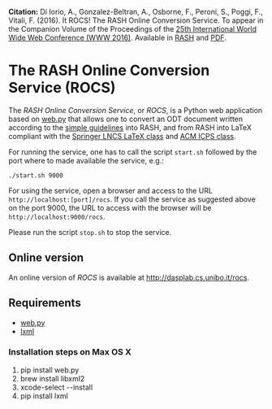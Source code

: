 **Citation:** Di Iorio, A., Gonzalez-Beltran, A., Osborne, F., Peroni, S., Poggi, F., Vitali, F. (2016). It ROCS! The RASH Online Conversion Service. To appear in the Companion Volume of the Proceedings of the [25th International World Wide Web Conference (WWW 2016)](http://www2016.ca/). Available in [RASH](https://rawgit.com/essepuntato/rash/master/papers/rash-poster-www2016.html) and [PDF](https://rawgit.com/essepuntato/rash/master/papers/rash-poster-www2016.pdf).

# The RASH Online Conversion Service (ROCS)

The *RASH Online Conversion Service*, or *ROCS*, is a Python web application based on [web.py](http://webpy.org) that allows one to convert an ODT document written according to the [simple  guidelines](https://rawgit.com/essepuntato/rash/master/documentation/rash-in-odt.odt) into RASH, and from RASH into LaTeX compliant with the [Springer LNCS LaTeX class](https://www.springer.com/computer/lncs?SGWID=0-164-6-793341-0) and [ACM ICPS class](https://www.acm.org/publications/proceedings-template).

For running the service, one has to call the script ``start.sh`` followed by the port where to made available the service, e.g.:

<pre><code>./start.sh 9000</code></pre>

For using the service, open a browser and access to the URL ``http://localhost:[port]/rocs``. If you call the service as suggested above on the port 9000, the URL to access with the browser will be ``http://localhost:9000/rocs``.

Please run the script ``stop.sh`` to stop the service.

## Online version

An online version of *ROCS* is available at http://dasplab.cs.unibo.it/rocs.


## Requirements

* [web.py](http://webpy.org/)
* [lxml](http://lxml.de/)

### Installation steps on Max OS X

1. pip install web.py
1. brew install libxml2
1. xcode-select --install
1. pip install lxml